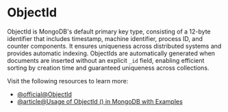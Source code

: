 # ObjectId

ObjectId is MongoDB's default primary key type, consisting of a 12-byte identifier that includes timestamp, machine identifier, process ID, and counter components. It ensures uniqueness across distributed systems and provides automatic indexing. ObjectIds are automatically generated when documents are inserted without an explicit `_id` field, enabling efficient sorting by creation time and guaranteed uniqueness across collections.

Visit the following resources to learn more:

- [@official@ObjectId](https://www.mongodb.com/docs/manual/reference/method/objectid/)
- [@article@Usage of ObjectId \(\) in MongoDB with Examples](https://www.softwaretestinghelp.com/mongodb/objectid-mongodb/)
